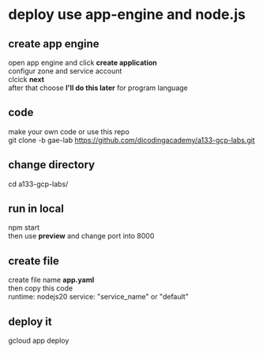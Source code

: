 # deploy use app-engine and node.js

create app engine
--
open app engine and click <b>create application</b><br>
configur zone and service account<br>
clcick <b>next</b><br>
after that choose <b>I'll do this later</b> for program language

code
--
make your own code or use this repo<br>
git clone -b gae-lab https://github.com/dicodingacademy/a133-gcp-labs.git

change directory
--
cd a133-gcp-labs/ 

run in local
--
npm start<br>
then use <b>preview</b> and change port into 8000

create file
--
create file name <b>app.yaml</b><br>
then copy this code<br>
runtime: nodejs20
service: "service_name" or "default"

deploy it
--
gcloud app deploy
